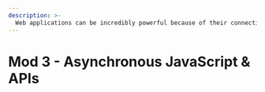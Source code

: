 ```yaml
---
description: >-
  Web applications can be incredibly powerful because of their connection to the internet. In this module, we'll learn how to utilize data and functionality from third-party web services called Application Programming Interfaces (or "APIs") to enhance our own applications. We'll also learn how to handle these "fetch requests" using asynchronous JavaScript.
---
```


# Mod 3 - Asynchronous JavaScript & APIs

